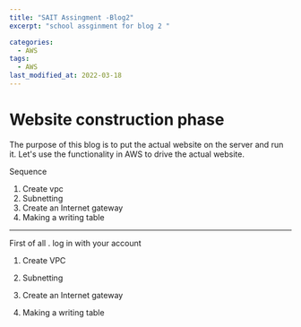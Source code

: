 ```yaml
---
title: "SAIT Assingment -Blog2"
excerpt: "school assginment for blog 2 "

categories:
  - AWS
tags:
  - AWS
last_modified_at: 2022-03-18
---
```


# Website construction phase

The purpose of this blog is to put the actual website on the server and run it. Let's use the functionality in AWS to drive the actual website.

Sequence

1. Create vpc
2. Subnetting
3. Create an Internet gateway
4. Making a writing table


---------------------------------------------------------------------------------------
First of all . log in with your account



1. Create VPC

2. Subnetting

3. Create an Internet gateway


4. Making a writing table
